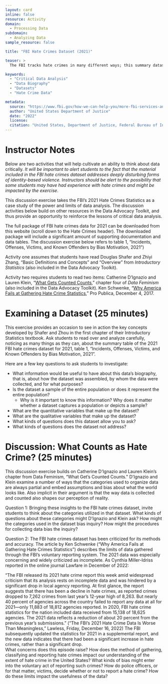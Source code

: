 ```yaml
---
layout: card
inline: false
resource: Activity
domain:
  - Processing Data
subdomain:
  - Analyzing Data
sample_resource: false

title: "FBI Hate Crimes Dataset (2021)"

teaser: >
  The FBI tracks hate crimes in many different ways; this summary dataset from 2021 focuses on specific types of crimes and numbers of incidents, victims and known offenders.  The dataset provides an excellent resource for inviting students to explore and think critically about data.  This activity prompts students to think about how data represents phenomena and to think critically about the kinds of choices that go into creating a dataset.

keywords:
  - "Critical Data Analysis"
  - "Data Biography"
  - "Datasets"
  - "Hate Crime Data"

metadata:
  source: "https://www.fbi.gov/how-we-can-help-you/more-fbi-services-and-information/ucr/hate-crime"
  author: "United States Department of Justice"
  date: "2022"
  license:
  citation: "United States, Department of Justice, Federal Bureau of Investigation. '2021 Hate Crime Statistics.' *FBI*, 2021, https://www.fbi.gov/services/cjis/ucr/hate-crime. Accessed July 30, 2024."
---
```


# Instructor Notes

Below are two activities that will help cultivate an ability to think about data critically. _It will be important to alert students to the fact that the material included in the FBI hate crimes dataset addresses deeply disturbing forms of identity-based violence. Instructors should be alert to the possibility that some students may have had experience with hate crimes and might be impacted by the exercise_.

This discussion exercise takes the FBI’s 2021 Hate Crimes Statistics as a case study of the power and limits of data analysis. The discussion activities below build on other resources in the Data Advocacy Toolkit, and thus provide an opportunity to reinforce the lessons of critical data analysis.

The full package of FBI hate crimes data for 2021 can be downloaded from this website (scroll down to the Hate Crimes header). The downloaded package will include a significant amount of supporting documentation and data tables. The discussion exercise below refers to table 1, “Incidents, Offenses, Victims, and Known Offenders by Bias Motivation, 2021”)

Activity one assumes that students have read Douglas Shafer and Zhiyi Zhang, “Basic Definitions and Concepts” and “Overview” from _Introductory Statistics_ (also included in the Data Advocacy Toolkit).

Activity two requires students to read two items:
Catherine D’Ignazio and Lauren Klein, “[What Gets Counted Counts](<[url](https://data-feminism.mitpress.mit.edu/pub/h1w0nbqp/release/3)>),” chapter four of _Data Feminism_ (also included in the Data Advocacy Toolkit).
Ken Schwenke, “[Why America Fails at Gathering Hate Crime Statistics](<[url](https://www.propublica.org/article/why-america-fails-at-gathering-hate-crime-statistics)>),” Pro Publica, December 4, 2017.

# Examining a Dataset (25 minutes)

This exercise provides an occasion to see in action the key concepts developed by Shafer and Zhou in the first chapter of their Introductory Statistics textbook. Ask students to read over and analyze carefully, noticing as many things as they can, about the summary table of the 2021 FBI hate crimes dataset for 2021, table 1, “Incidents, Offenses, Victims, and Known Offenders by Bias Motivation, 2021”.

Here are a few key questions to ask students to investigate:

- What information would be useful to have about this data’s biography, that is, about how the dataset was assembled, by whom the data were collected, and for what purposes?
- Is the dataset a sample of the entire population or does it represent the entire population?
  - Why is it important to know this information? Why does it matter whether a dataset captures a population or depicts a sample?
- What are the quantitative variables that make up the dataset?
- What are the qualitative variables that make up the dataset?
- What kinds of questions does this dataset allow you to ask?
- What kinds of questions does the dataset not address?

# Discussion: What Counts as Hate Crime? (25 minutes)

This discussion exercise builds on Catherine D’Ignazio and Lauren Klein’s chapter from Data Feminism, “What Get’s Counted Counts." D’Ignazio and Klein examine a number of ways that the categories used to organize data are always partial and embed assumptions and bias about what the world looks like. Also implicit in their argument is that the way data is collected and counted also shapes our perception of reality.

Question 1: Bringing these insights to the FBI hate crimes dataset, invite students to think about the categories utilized in that dataset. What kinds of questions about these categories might D’Ignazio and Klein ask? How might the categories used in the dataset bias inquiry? How might the procedures for collecting data bias the inquiry?

Question 2: The FBI hate crimes dataset has been criticized for its methods and accuracy. The article by Ken Schwenke (“Why America Fails at Gathering Hate Crimes Statistics”) describes the limits of data gathered through the FBI’s voluntary reporting system. The 2021 data was especially concerning and widely criticized as incomplete. As Cynthia Miller-Idriss reported in the online journal Lawfare in December of 2022:

“The FBI released its 2021 hate crime report this week amid widespread criticism that its analysis rests on incomplete data and was hindered by a significant drop in local agency reporting.
At first glance, the report suggests that there has been a decline in hate crimes, as reported crimes dropped to 7,262 crimes from last year’s 12-year high of 8,263. But nearly 40 percent of agencies across the country failed to report any data at all for 2021—only 11,883 of 18,812 agencies reported. In 2020, FBI hate crime statistics for the nation included data received from 15,138 of 18,625 agencies. The 2021 data reflects a reduction of about 20 percent from the previous year’s submissions.” (“The FBI’s 2021 Hate Crime Data Is Worse Than Meaningless,” Lawless, Friday, December 16, 2022)
The FBI subsequently updated the statistics for 2021 in a supplemental report, and the new data indicates that there had been a significant increase in hate crimes, rather than a significant drop.  
What concerns does this episode raise? How does the method of gathering, classifying and reporting hate crimes impact our understanding of the extent of hate crime in the United States? What kinds of bias might enter into the voluntary act of reporting such crimes? How do police officers, or for that matter, victims, decide whether or not to report a hate crime? How do these limits impact the usefulness of the data?
